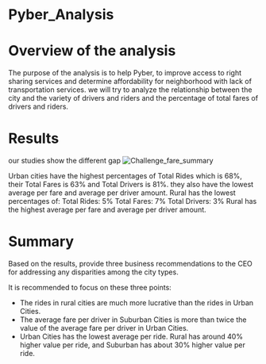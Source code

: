 # Pyber_Analysis
# Overview of the analysis
The purpose of the analysis is to help Pyber, to improve access to right sharing services and determine affordability for neighborhood with lack of transportation services. we will try to analyze the relationship between the city and the variety of drivers and riders and the percentage of total fares of drivers and riders. 

# Results
our studies show the different gap
![Challenge_fare_summary](https://user-images.githubusercontent.com/63277310/114259032-081b8780-9999-11eb-8626-5796e907dc02.png)

Urban cities have the highest percentages of Total Rides which is 68%, their Total Fares is 63%  and Total Drivers is 81%. they also have the lowest average per fare and average per driver amount.
Rural has the lowest percentages of: Total Rides: 5% Total Fares: 7% Total Drivers: 3% Rural has the highest average per fare and average per driver amount.


# Summary
Based on the results, provide three business recommendations to the CEO for addressing any disparities among the city types.

It is recommended to focus on these three points:

  - The rides in rural cities are much more lucrative than the rides in Urban Cities.
  - The average fare per driver in Suburban Cities is more than twice the value of the average fare per driver in Urban Cities.
  - Urban Cities has the lowest average per ride. Rural has around 40% higher value per ride, and Suburban has about 30% higher value per ride.
